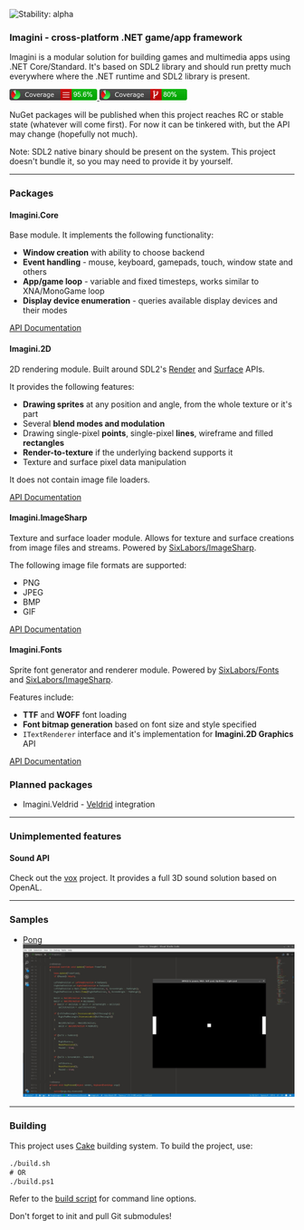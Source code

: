 ![Stability: alpha](https://img.shields.io/badge/stability-alpha-orange.svg)

### Imagini - cross-platform .NET game/app framework
Imagini is a modular solution for building games and multimedia apps using .NET Core/Standard. It's based on SDL2 library and should run pretty much everywhere where the .NET runtime and SDL2 library is present.

[![Line coverage](docs/coverage/badge_linecoverage.png) ![Branch coverage](docs/coverage/badge_branchcoverage.png)](https://project-grove.github.io/imagini/coverage/)

NuGet packages will be published when this project reaches RC or stable state (whatever will come first). For now it can be tinkered with, but the API may change (hopefully not much).

Note: SDL2 native binary should be present on the system. This project doesn't bundle it, so you may need to provide it by yourself.

---
### Packages
#### Imagini.Core
Base module. It implements the following functionality:
* **Window creation** with ability to choose backend
* **Event handling** - mouse, keyboard, gamepads, touch, window state and others
* **App/game loop** - variable and fixed timesteps, works similar to XNA/MonoGame loop
* **Display device enumeration** - queries available display devices and their modes

[API Documentation](https://project-grove.github.io/imagini/api/core/)

#### Imagini.2D
2D rendering module. Built around SDL2's [Render](https://wiki.libsdl.org/CategoryRender) and [Surface](https://wiki.libsdl.org/CategorySurface) APIs.

It provides the following features:
* **Drawing sprites** at any position and angle, from the whole texture or it's part
* Several **blend modes and modulation**
* Drawing single-pixel **points**, single-pixel **lines**, wireframe and filled **rectangles**
* **Render-to-texture** if the underlying backend supports it
* Texture and surface pixel data manipulation

It does not contain image file loaders.

[API Documentation](https://project-grove.github.io/imagini/api/2d/)


#### Imagini.ImageSharp
Texture and surface loader module. Allows for texture and surface creations from image files and streams. Powered by [SixLabors/ImageSharp](https://github.com/SixLabors/ImageSharp).

The following image file formats are supported:
* PNG
* JPEG
* BMP
* GIF

[API Documentation](https://project-grove.github.io/imagini/api/imagesharp/)


#### Imagini.Fonts
Sprite font generator and renderer module. Powered by [SixLabors/Fonts](https://github.com/SixLabors/Fonts) and [SixLabors/ImageSharp](https://github.com/SixLabors/ImageSharp).

Features include:
* **TTF** and **WOFF** font loading
* **Font bitmap generation** based on font size and style specified
* ``ITextRenderer`` interface and it's implementation for  **Imagini.2D Graphics** API

[API Documentation](https://project-grove.github.io/imagini/api/fonts/)

### Planned packages
* Imagini.Veldrid - [Veldrid](https://github.com/mellinoe/veldrid) integration
---
### Unimplemented features
#### Sound API
Check out the [vox](https://github.com/project-grove/vox) project. It provides a full 3D sound solution based on OpenAL.

---
### Samples
* [Pong](https://github.com/project-grove/imagini/blob/master/Samples/Pong/Game.cs)
![Screenshot](docs/pong.jpg)

---
### Building
This project uses [Cake](https://cakebuild.net/) building system. To build the project, use:
```
./build.sh
# OR
./build.ps1
```

Refer to the [build script](https://github.com/project-grove/imagini/blob/master/build.cake) for command line options.

Don't forget to init and pull Git submodules!